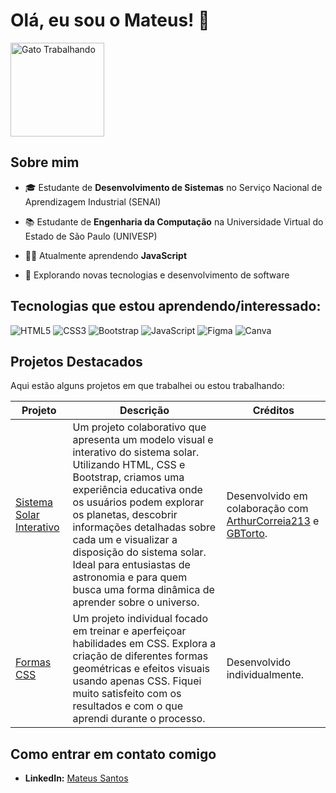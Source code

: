 # Olá, eu sou o Mateus! 👋

<img src="https://abstartups.com.br/wp-content/uploads/2023/02/gato-trabalhando.gif" alt="Gato Trabalhando" height="150em"/>

## Sobre mim 

- 🎓 Estudante de **Desenvolvimento de Sistemas** no Serviço Nacional de Aprendizagem Industrial (SENAI)
- 📚 Estudante de **Engenharia da Computação** na Universidade Virtual do Estado de São Paulo (UNIVESP)
- 👨‍💻 Atualmente aprendendo **JavaScript**
- 🚀 Explorando novas tecnologias e desenvolvimento de software
    

  </div>

</div>

## Tecnologias que estou aprendendo/interessado:
![HTML5](https://img.shields.io/badge/HTML5-E34F26?style=for-the-badge&logo=html5&logoColor=white)
![CSS3](https://img.shields.io/badge/CSS3-1572B6?style=for-the-badge&logo=css3&logoColor=white)
![Bootstrap](https://img.shields.io/badge/Bootstrap-563D7C?style=for-the-badge&logo=bootstrap&logoColor=white)
![JavaScript](https://img.shields.io/badge/JavaScript-F7DF1E?style=for-the-badge&logo=javascript&logoColor=black)
![Figma](https://img.shields.io/badge/Figma-F24E1E?style=for-the-badge&logo=figma&logoColor=white)
![Canva](https://img.shields.io/badge/Canva-00C4CC?style=for-the-badge&logo=canva&logoColor=white)

## Projetos Destacados
Aqui estão alguns projetos em que trabalhei ou estou trabalhando:

| Projeto | Descrição | Créditos |
|---------|-----------|----------|
| [Sistema Solar Interativo](https://github.com/Matt-ags/Sistema-Solar) | Um projeto colaborativo que apresenta um modelo visual e interativo do sistema solar. Utilizando HTML, CSS e Bootstrap, criamos uma experiência educativa onde os usuários podem explorar os planetas, descobrir informações detalhadas sobre cada um e visualizar a disposição do sistema solar. Ideal para entusiastas de astronomia e para quem busca uma forma dinâmica de aprender sobre o universo. | Desenvolvido em colaboração com [ArthurCorreia213](https://github.com/ArthurCorreia213) e [GBTorto](https://github.com/GBTorto).
| [Formas CSS](https://github.com/Matt-ags/Formas-CSS) | Um projeto individual focado em treinar e aperfeiçoar habilidades em CSS. Explora a criação de diferentes formas geométricas e efeitos visuais usando apenas CSS. Fiquei muito satisfeito com os resultados e com o que aprendi durante o processo. | Desenvolvido individualmente. |

## Como entrar em contato comigo
- **LinkedIn:** [Mateus Santos](https://www.linkedin.com/in/mateus-santos-116619235/)

